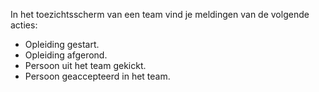 In het toezichtsscherm van een team vind je meldingen van de volgende acties:
- Opleiding gestart.
- Opleiding afgerond.
- Persoon uit het team gekickt.
- Persoon geaccepteerd in het team.
